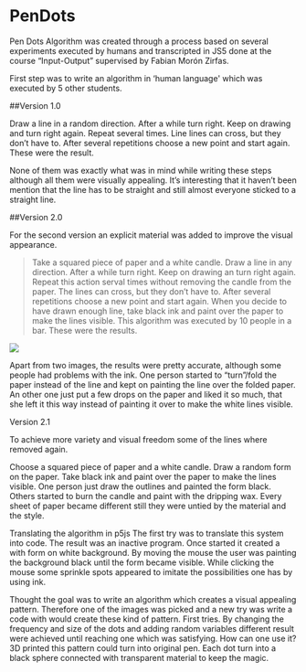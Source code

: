 # PenDots

Pen Dots Algorithm was created through a process based on several experiments executed by humans and transcripted in JS5 done at the course “Input-Output” supervised by Fabian Morón Zirfas.


First step was to write an algorithm in ‘human language' which was executed by 5 other students. 

##Version 1.0

Draw a line in a random direction. After a while turn right. Keep on drawing and turn right again. Repeat several times. 
Line lines can cross, but they don’t have to. After several repetitions choose a new point and start again.
These were the result. 

None of them was exactly what was in mind while writing these steps although all them were visually appealing. It’s interesting that it haven’t been mention that the line has to be straight and still almost everyone sticked to a straight line. 

##Version 2.0

For the second version an explicit material was added to improve the visual appearance.  

>Take a squared piece of paper and a white candle. 
Draw a line in any direction. After a while turn right. Keep on drawing an turn right again. Repeat this action serval times without removing the candle from the paper. 
The lines can cross, but they don’t have to. 
After several repetitions choose a new point and start again.
When you decide to have drawn enough line, take black ink and paint over the paper to make the lines visible. 
This algorithm was executed by 10 people in a bar. These were the results. 

![](/images/1-1.jpg)


Apart from two images, the results were pretty accurate, although some people had problems with the ink. One person started to “turn”/fold the paper instead of the line and kept on painting the line over the folded paper. An other one just put a few drops on the paper and liked it so much, that she left it this way instead of painting it over to make the white lines visible. 

Version 2.1

To achieve more variety and visual freedom some of the lines where removed again.

Choose a squared piece of paper and a white candle.
Draw a random form on the paper. 
Take black ink and paint over the paper to make the lines visible. 
One person just draw the outlines and painted the form black. Others started to burn the candle and paint with the dripping wax. Every sheet of paper became different still they were untied by the material and the style. 




Translating the algorithm in p5js
The first try was to translate this system into code. The result was an inactive program. Once started it created a with form on white background. By moving the mouse the user was painting the background black until the form became visible. While clicking the mouse some sprinkle spots appeared to imitate the possibilities one has by using ink. 

Thought the goal was to write an algorithm which creates a visual appealing pattern. Therefore one of the images was picked and a new try was write a code with would create these kind of pattern. 
First tries. 
By changing the frequency and size of the dots and adding random variables different result were achieved until reaching one which was satisfying. 
How can one use it? 
3D printed this pattern could turn into original pen. Each dot turn into a black sphere connected with transparent material to keep the magic. 
 
